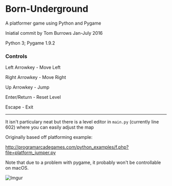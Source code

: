 # Born-Underground
A platformer game using Python and Pygame

Iniatial commit by Tom Burrows
Jan-July 2016

Python 3; Pygame 1.9.2

### Controls

Left Arrowkey - Move Left

Right Arrowkey - Move Right

Up Arrowkey - Jump

Enter/Return - Reset Level

Escape - Exit

___

It isn't particulary neat but there is a level editor in `main.py` (currently line 602) where you can easily adjust the map

Originally based off platforming example:

http://programarcadegames.com/python_examples/f.php?file=platform_jumper.py

Note that due to a problem with pygame, it probably won't be controllable on macOS.

![Imgur](https://i.imgur.com/X4hr55f.png)
